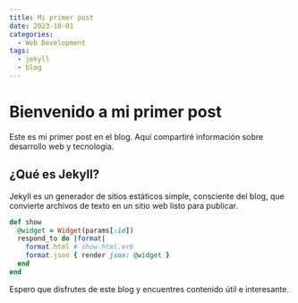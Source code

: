 ```yaml
---
title: Mi primer post
date: 2023-10-01
categories: 
  - Web Development
tags:
  - jekyll
  - blog
---
```


# Bienvenido a mi primer post

Este es mi primer post en el blog. Aquí compartiré información sobre desarrollo web y tecnología.

## ¿Qué es Jekyll?

Jekyll es un generador de sitios estáticos simple, consciente del blog, que convierte archivos de texto en un sitio web listo para publicar.

```ruby
def show
  @widget = Widget(params[:id])
  respond_to do |format|
    format.html # show.html.erb
    format.json { render json: @widget }
  end
end
```

Espero que disfrutes de este blog y encuentres contenido útil e interesante.